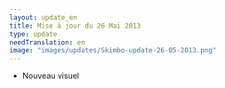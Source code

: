 ```yaml
---
layout: update_en
title: Mise à jour du 26 Mai 2013
type: update
needTranslation: en
image: "images/updates/Skimbo-update-26-05-2013.png"
---
```

* Nouveau visuel